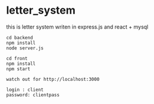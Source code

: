 # letter_system
this is letter system writen in express.js and react + mysql

```
cd backend
npm install
node server.js

```

```
cd front
npm install
npm start
```
```
watch out for http://localhost:3000
```

```
login : client
password: clientpass
```